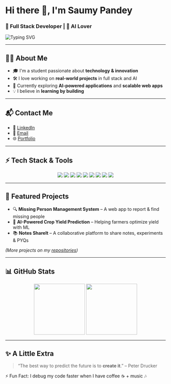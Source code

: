 # Hi there 👋, I'm **Saumy Pandey**

### 🚀 Full Stack Developer | 🤖 AI Lover

![Typing SVG](https://readme-typing-svg.herokuapp.com?font=Fira+Code\&size=22\&duration=3000\&pause=1000\&color=F7B93E\&width=500\&lines=Building+Projects+that+Matter;Exploring+Full+Stack+and+AI;Always+Learning+%F0%9F%9A%80)

---

## 👨‍💻 About Me

* 🎓 I'm a student passionate about **technology & innovation**
* 🛠️ I love working on **real-world projects** in full stack and AI
* 🌱 Currently exploring **AI-powered applications** and **scalable web apps**
* 💡 I believe in **learning by building**

---

## 📬 Contact Me

* 💼 [LinkedIn](https://www.linkedin.com/in/saumy-pandey-671745378/)
* 📧 [Email](mailto:saumypandey.tech@gmail.com)
* 🌐 [Portfolio](https://saumyportfolio-beta.vercel.app/)

---

## ⚡ Tech Stack & Tools

<p align="center">
  <img src="https://img.shields.io/badge/HTML5-E34F26?style=for-the-badge&logo=html5&logoColor=white"/>
  <img src="https://img.shields.io/badge/CSS3-1572B6?style=for-the-badge&logo=css3&logoColor=white"/>
  <img src="https://img.shields.io/badge/JavaScript-F7DF1E?style=for-the-badge&logo=javascript&logoColor=black"/>
  <img src="https://img.shields.io/badge/React-61DAFB?style=for-the-badge&logo=react&logoColor=black"/>
  <img src="https://img.shields.io/badge/Node.js-43853D?style=for-the-badge&logo=node.js&logoColor=white"/>
  <img src="https://img.shields.io/badge/Express.js-000000?style=for-the-badge&logo=express&logoColor=white"/>
  <img src="https://img.shields.io/badge/MongoDB-4EA94B?style=for-the-badge&logo=mongodb&logoColor=white"/>
  <img src="https://img.shields.io/badge/MySQL-4479A1?style=for-the-badge&logo=mysql&logoColor=white"/>
  <img src="https://img.shields.io/badge/Python-3776AB?style=for-the-badge&logo=python&logoColor=white"/>
</p>

---

## 📌 Featured Projects

* 🔍 **Missing Person Management System** – A web app to report & find missing people
* 🌾 **AI-Powered Crop Yield Prediction** – Helping farmers optimize yield with ML
* 📚 **Notes ShareIt** – A collaborative platform to share notes, experiments & PYQs

*(More projects on my [repositories](https://github.com/SaumyPandey45))*

---

## 📊 GitHub Stats

<p align="center">
 <img src="https://github-readme-stats.vercel.app/api?username=SaumyPandey45&show_icons=true&theme=tokyonight" height="160"/>
<img src="https://github-readme-streak-stats.herokuapp.com/?user=SaumyPandey45&theme=tokyonight" height="160"/>
</p>

---

## ✨ A Little Extra

> “The best way to predict the future is to **create it**.” – Peter Drucker

⚡ Fun Fact: I debug my code faster when I have coffee ☕ + music 🎶
